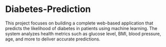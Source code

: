 # Diabetes-Prediction
This project focuses on building a complete web-based application that predicts the likelihood of diabetes in patients using machine learning. The system analyzes health metrics such as glucose level, BMI, blood pressure, age, and more to deliver accurate predictions.
